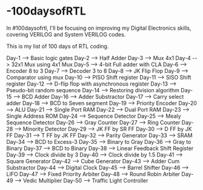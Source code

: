 # -100daysofRTL
In #100daysofrtl, I'll be focusing on improving my Digital Electronics skills, covering VERILOG and System VERILOG codes.

This is my list of 100 days of RTL coding.

Day-1 --> Basic logic gates
Day-2 --> Half Adder
Day-3 --> Mux 4x1
Day-4 --> 32x1 Mux using 4x1 Mux
Day-5 --> 4-bit Full adder with CLA
Day-6 --> Encoder 8 to 3
Day-7 --> Decoder 3 to 8
Day-8 --> JK Flip Flop
Day-9 --> Comparator using mux
Day-10 --> PISO Shift register
Day-11 --> SISO Shift register 
Day-12 --> D-flip flop with asynchronous register 
Day-13 --> Pseudo-bit random sequence
Day-14 --> Restoring division algorithm
Day-15 --> BCD Adder
Day-16 --> Adder Substractor
Day-17 --> Carry select adder
Day-18 --> BCD to Seven segment
Day-19 --> Priority Encoder
Day-20 --> ALU
Day-21 --> Single Port RAM
Day-22 --> Dual Port RAM
Day-23 --> Single Address ROM
Day-24 --> Sequence Detector
Day-25 --> Mealy Sequence Detector
Day-26 --> Gray Counter
Day-27 --> Ring Counter
Day-28 --> Minority Detector
Day-29 --> JK FF by SR FF
Day-30 --> D FF by JK FF
Day-31 --> T FF by JK FF
Day-32 --> Parity Generator
Day-33 --> SRAM
Day-34 --> BCD to Excess-3
Day-35 --> Binary to Gray
Day-36 --> Gray to Binary
Day-37 --> BCD to Binary
Day-38 --> Linear Feedback Shift Register
Day-39 --> Clock divide by 3
Day-40 --> Clock divide by 1.5
Day-41 --> Square Generator
Day-42 --> Cube Generator
Day-43 --> Adder Cum Substractor
Day-44 --> Digital Clock 
Day-45 --> Barrel Shifter 
Day-46 --> LIFO
Day-47 --> Fixed Priority Arbiter
Day-48 --> Round Robin Arbiter
Day-49 --> Vedic Multiplier 
Day-50 --> Traffic Light Controller
